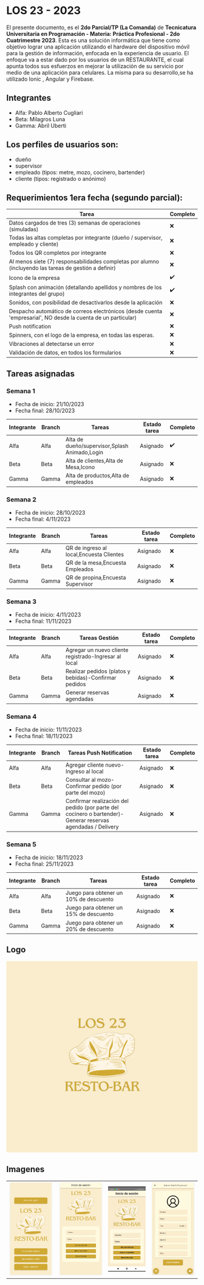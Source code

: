 # LOS 23 - 2023

El presente documento, es el **2do Parcial/TP (La Comanda)** de **Tecnicatura Universitaria en Programación - Materia: Práctica Profesional - 2do Cuatrimestre 2023**. Esta es una solución informática que tiene como objetivo lograr una aplicación utilizando el hardware del dispositivo móvil para la gestión de información, enfocada en la experiencia de usuario.
El enfoque va a estar dado por los usuarios de un RESTAURANTE, el cual apunta todos sus esfuerzos en
mejorar la utilización de su servicio por medio de una aplicación para celulares.
La misma para su desarrollo,se ha utilizado Ionic , Angular y Firebase.

## Integrantes
- Alfa: Pablo Alberto Cugliari
- Beta: Milagros Luna
- Gamma: Abril Uberti

## Los perfiles de usuarios son:

- dueño
- supervisor
- empleado (tipos: metre, mozo, cocinero, bartender)
- cliente (tipos: registrado o anónimo)

## Requerimientos 1era fecha (segundo parcial):

| Tarea | Completo |
|------------|----------|
| Datos cargados de tres (3) semanas de operaciones (simuladas) |❌
| Todas las altas completas por integrante (dueño / supervisor, empleado y cliente) |❌
| Todos los QR completos por integrante |❌
| Al menos siete (7) responsabilidades completas por alumno (incluyendo las tareas de gestión a definir) |❌
| Icono de la empresa | ✔️
| Splash con animación (detallando apellidos y nombres de los integrantes del grupo) | ✔️
| Sonidos, con posibilidad de desactivarlos desde la aplicación |❌
| Despacho automático de correos electrónicos (desde cuenta 'empresarial', NO desde la cuenta de un particular) |❌
| Push notification |❌
| Spinners, con el logo de la empresa, en todas las esperas.  |❌
| Vibraciones al detectarse un error |❌
| Validación de datos, en todos los formularios |❌



## Tareas asignadas


### Semana 1
- Fecha de inicio: 21/10/2023
- Fecha final: 28/10/2023

| Integrante | Branch | Tareas | Estado tarea | Completo |
|------------|--------|--------|--------------|----------|
| Alfa       | Alfa   |Alta de dueño/supervisor,Splash Animado,Login | Asignado   |✔️
| Beta       | Beta   |Alta de clientes,Alta de Mesa,Icono| Asignado     |❌
| Gamma      | Gamma  |Alta de productos,Alta de empleados| Asignado     |❌

### Semana 2 
- Fecha de inicio: 28/10/2023 
- Fecha final: 4/11/2023

| Integrante | Branch | Tareas | Estado tarea | Completo |
|------------|--------|--------|--------------|----------|
| Alfa       | Alfa   |QR de ingreso al local,Encuesta Clientes| Asignado     |❌
| Beta       | Beta   |QR de la mesa,Encuesta Empleados| Asignado     |❌
| Gamma      | Gamma  |QR de propina,Encuesta Supervisor| Asignado     |❌


### Semana 3
- Fecha de inicio: 4/11/2023
- Fecha final: 11/11/2023

| Integrante | Branch | Tareas Gestión | Estado tarea | Completo |
|------------|--------|--------|--------------|----------|
| Alfa       | Alfa   |Agregar un nuevo cliente registrado-Ingresar al local| Asignado     |❌
| Beta       | Beta   |Realizar pedidos (platos y bebidas)-Confirmar pedidos| Asignado     |❌
| Gamma      | Gamma  |Generar reservas agendadas| Asignado     |❌


### Semana 4 
- Fecha de inicio: 11/11/2023
- Fecha final: 18/11/2023 

| Integrante | Branch | Tareas Push Notification| Estado tarea | Completo |
|------------|--------|--------|--------------|----------|
| Alfa       | Alfa   |Agregar cliente nuevo-Ingreso al local| Asignado     |❌
| Beta       | Beta   |Consultar al mozo-Confirmar pedido (por parte del mozo)| Asignado     |❌
| Gamma      | Gamma  |Confirmar realización del pedido (por parte del cocinero o bartender)-Generar reservas agendadas / Delivery| Asignado     |❌


### Semana 5
- Fecha de inicio: 18/11/2023
- Fecha final: 25/11/2023 

| Integrante | Branch | Tareas | Estado tarea | Completo |
|------------|--------|--------|--------------|----------|
| Alfa       | Alfa   |Juego para obtener un 10% de descuento| Asignado     |❌
| Beta       | Beta   |Juego para obtener un 15% de descuento| Asignado     |❌
| Gamma      | Gamma  |Juego para obtener un 20% de descuento| Asignado     |❌


## Logo
![](https://github.com/pacugliari/LOS_23-2023/blob/main/imagenesGit/icono-app.png?raw=true)

## Imagenes

| | |  |  |
|------------|--------|--------|--------------|
![](https://github.com/pacugliari/LOS_23-2023/blob/main/imagenesGit/splash.png?raw=true)|![](https://github.com/pacugliari/LOS_23-2023/blob/main/imagenesGit/login.png?raw=true)|![](https://github.com/pacugliari/LOS_23-2023/blob/main/imagenesGit/spinner.gif?raw=true)|![](https://github.com/pacugliari/LOS_23-2023/blob/main/imagenesGit/altaDueSup.png?raw=true)|